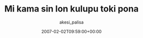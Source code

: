 ---
title: 'Mi kama sin lon kulupu toki pona'
posts: 13
hash: 't646'
author: 'akesi_palisa'
date: 2007-02-02T09:59:00+00:00
sources:
  - http://forums.tokipona.org/viewtopic.php%3Ft=646.html
---